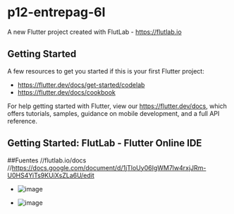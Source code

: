 # p12-entrepag-6I

A new Flutter project created with FlutLab - https://flutlab.io

## Getting Started

A few resources to get you started if this is your first Flutter project:

- https://flutter.dev/docs/get-started/codelab
- https://flutter.dev/docs/cookbook

For help getting started with Flutter, view our
https://flutter.dev/docs, which offers tutorials,
samples, guidance on mobile development, and a full API reference.

## Getting Started: FlutLab - Flutter Online IDE

##Fuentes
//flutlab.io/docs
//https://docs.google.com/document/d/1jTloUy06IgWM7lw4rxjJRm-U0HS4YiTs9KUiXsZLa6U/edit

- ![image](https://github.com/CorreaMontesDiego/p12-entrepag-6i/assets/143771010/c1fc5c20-b17f-4cf4-a072-b45c0433144b)

- ![image](https://github.com/CorreaMontesDiego/p12-entrepag-6i/assets/143771010/f7790e84-9b3b-436b-a2f2-628279f64e16)


